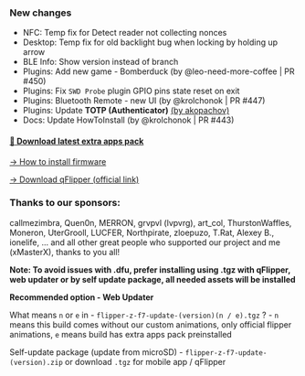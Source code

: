 ### New changes 
* NFC: Temp fix for Detect reader not collecting nonces
* Desktop: Temp fix for old backlight bug when locking by holding up arrow
* BLE Info: Show version instead of branch
* Plugins: Add new game - Bomberduck (by @leo-need-more-coffee | PR #450)
* Plugins: Fix `SWD Probe` plugin GPIO pins state reset on exit
* Plugins: Bluetooth Remote - new UI (by @krolchonok | PR #447)
* Plugins: Update **TOTP (Authenticator)** [(by akopachov)](https://github.com/akopachov/flipper-zero_authenticator)
* Docs: Update HowToInstall (by @krolchonok | PR #443)

#### [🎲 Download latest extra apps pack](https://github.com/xMasterX/all-the-plugins/archive/refs/heads/main.zip)

[-> How to install firmware](https://github.com/DarkFlippers/unleashed-firmware/blob/dev/documentation/HowToInstall.md)

[-> Download qFlipper (official link)](https://flipperzero.one/update)

### Thanks to our sponsors:
callmezimbra, Quen0n, MERRON, grvpvl (lvpvrg), art_col, ThurstonWaffles, Moneron, UterGrooll, LUCFER, Northpirate, zloepuzo, T.Rat, Alexey B., ionelife, ...
and all other great people who supported our project and me (xMasterX), thanks to you all!

**Note: To avoid issues with .dfu, prefer installing using .tgz with qFlipper, web updater or by self update package, all needed assets will be installed**

**Recommended option - Web Updater**

What means `n` or `e` in - `flipper-z-f7-update-(version)(n / e).tgz` ? - `n` means this build comes without our custom animations, only official flipper animations, 
`e` means build has extra apps pack preinstalled

Self-update package (update from microSD) - `flipper-z-f7-update-(version).zip` or download `.tgz` for mobile app / qFlipper


